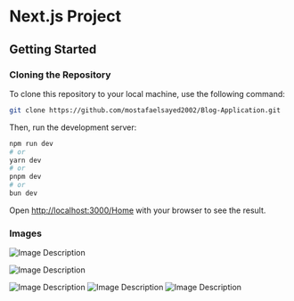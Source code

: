 # Next.js Project

## Getting Started

### Cloning the Repository

To clone this repository to your local machine, use the following command:

```bash
git clone https://github.com/mostafaelsayed2002/Blog-Application.git
```

Then, run the development server:

```bash
npm run dev
# or
yarn dev
# or
pnpm dev
# or
bun dev
```

Open [http://localhost:3000/Home](http://localhost:3000/Home) with your browser to see the result.


### Images 

![Image Description](https://drive.google.com/file/d/1NnNE_6he9AuahB1sj1lS4JIKoZhgoSUG/view)

![Image Description](https://drive.google.com/file/d/10AkK2-4tYqb5-81Jv_hIlymk9m_tf7ef/view?usp=sharing)

![Image Description](https://drive.google.com/file/d/1P89REAmctCDyrMZYJJuPJtxhP40Yfhr-/view?usp=sharing)
![Image Description](https://drive.google.com/file/d/1R2RwsrR2fUUipKV0CIq6Zn0YlkIdkfh7/view?usp=sharing)
![Image Description](https://drive.google.com/file/d/16SwPn_4z_3Emc-sDCaUNxJ6T4BC6_sXV/view?usp=sharing)

